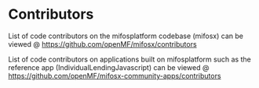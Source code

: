 Contributors
=====

List of code contributors on the mifosplatform codebase (mifosx) can be viewed @ https://github.com/openMF/mifosx/contributors

List of code contributors on applications built on mifosplatform such as the reference app (IndividualLendingJavascript) can be viewed @ https://github.com/openMF/mifosx-community-apps/contributors
